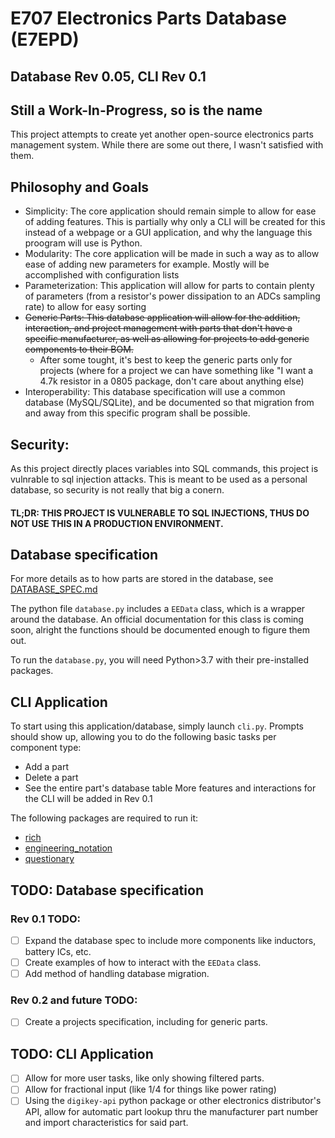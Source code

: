 # E707 Electronics Parts Database (E7EPD)
## Database Rev 0.05, CLI Rev 0.1
## Still a Work-In-Progress, so is the name

This project attempts to create yet another open-source electronics parts management system. While there are some out
there, I wasn't satisfied with them.

## Philosophy and Goals
- Simplicity: The core application should remain simple to allow for ease of adding features. This is partially
  why only a CLI will be created for this instead of a webpage or a GUI application, and why the language this proogram
  will use is Python.
- Modularity: The core application will be made in such a way as to allow ease of adding new parameters for example.
  Mostly will be accomplished with configuration lists
- Parameterization: This application will allow for parts to contain plenty of parameters (from a resistor's power 
  dissipation to an ADCs sampling rate) to allow for easy sorting
- ~~Generic Parts: This database application will allow for the addition, interaction, and project management with
  parts that don't have a specific manufacturer, as well as allowing for projects to add generic components to their
  BOM.~~
  - After some tought, it's best to keep the generic parts only for projects (where for a project we can have something like "I want a 4.7k resistor in a 0805 package, don't care about anything else)
- Interoperability: This database specification will use a common database (MySQL/SQLite), and be documented so that
  migration from and away from this specific program shall be possible.
  
## Security:
As this project directly places variables into SQL commands, this project is vulnrable to sql injection attacks. 
This is meant to be used as a personal database, so security is not really that big a conern.
#### TL;DR: THIS PROJECT IS VULNERABLE TO SQL INJECTIONS, THUS DO NOT USE THIS IN A PRODUCTION ENVIRONMENT.

## Database specification
For more details as to how parts are stored in the database, see [DATABASE_SPEC.md](DATABASE_SPEC.md)

The python file `database.py` includes a `EEData` class, which is a wrapper around the database. 
An official documentation for this class is coming soon, alright the functions should be documented enough to figure them out.

To run the `database.py`, you will need Python>3.7 with their pre-installed packages.

## CLI Application
To start using this application/database, simply launch `cli.py`. Prompts should show up, allowing you to do the following basic tasks per component type:
- Add a part
- Delete a part
- See the entire part's database table
More features and interactions for the CLI will be added in Rev 0.1
  
The following packages are required to run it:
- [rich](https://pypi.org/project/rich/)
- [engineering_notation](https://pypi.org/project/engineering-notation/)
- [questionary](https://pypi.org/project/questionary/)

## TODO: Database specification
### Rev 0.1 TODO:
- [ ] Expand the database spec to include more components like inductors, battery ICs, etc.
- [ ] Create examples of how to interact with the `EEData` class.
- [ ] Add method of handling database migration.

### Rev 0.2 and future TODO:
- [ ] Create a projects specification, including for generic parts.

## TODO: CLI Application
- [ ] Allow for more user tasks, like only showing filtered parts.
- [ ] Allow for fractional input (like 1/4 for things like power rating)
- [ ] Using the `digikey-api` python package or other electronics distributor's API, allow for automatic part lookup
  thru the manufacturer part number and import characteristics for said part.